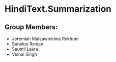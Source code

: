 # HindiText.Summarization

## Group Members:
- Jeremiah Malsawmkima Rokhum
- Sanskar Ranjan
- Saumil Lakra
- Vishal Singh
